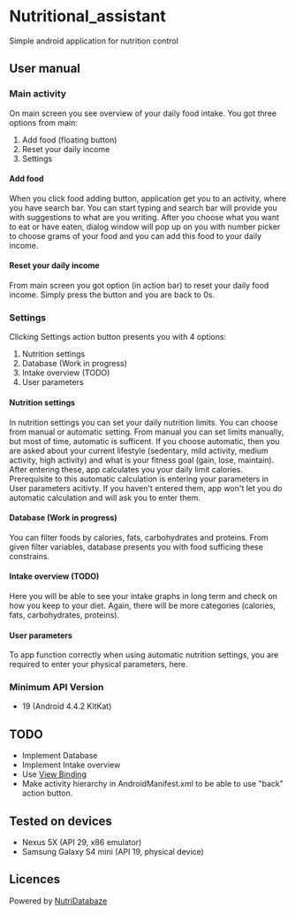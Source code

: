 # Nutritional_assistant
Simple android application for nutrition control

## User manual

### Main activity
On main screen you see overview of your daily food intake. You got three options from main:

1. Add food (floating button)
2. Reset your daily income
3. Settings

#### Add food
When you click food adding button, application get you to an activity, where you have search bar.
You can start typing and search bar will provide you with suggestions to what are you writing.
After you choose what you want to eat or have eaten, dialog window will pop up on you with number picker to choose grams of your food
and you can add this food to your daily income.

#### Reset your daily income
From main screen you got option (in action bar) to reset your daily food income. Simply press the button and you are back to 0s.

### Settings
Clicking Settings action button presents you with 4 options:

1. Nutrition settings
2. Database (Work in progress)
3. Intake overview (TODO)
4. User parameters

#### Nutrition settings
In nutrition settings you can set your daily nutrition limits. You can choose from manual or automatic setting.
From manual you can set limits manually, but most of time, automatic is sufficent. If you choose automatic, then you are asked about your current lifestyle
(sedentary, mild activity, medium activity, high activity) and what is your fitness goal (gain, lose, maintain). After entering these, app calculates you your daily limit calories.
Prerequisite to this automatic calculation is entering your parameters in User parameters acitivty. If you haven't entered them, app won't let you do automatic calculation
and will ask you to enter them.

#### Database (Work in progress)
You can filter foods by calories, fats, carbohydrates and proteins. From given filter variables, database presents you with food sufficing these constrains.

#### Intake overview (TODO)
Here you will be able to see your intake graphs in long term and check on how you keep to your diet.
Again, there will be more categories (calories, fats, carbohydrates, proteins).

#### User parameters
To app function correctly when using automatic nutrition settings, you are required to enter your physical parameters, here.

### Minimum API Version
* 19 (Android 4.4.2 KitKat)

## TODO
* Implement Database
* Implement Intake overview
* Use [View Binding](https://developer.android.com/topic/libraries/view-binding)
* Make activity hierarchy in AndroidManifest.xml to be able to use "back" action button.

## Tested on devices
* Nexus 5X (API 29, x86 emulator)
* Samsung Galaxy S4 mini (API 19, physical device)

## Licences
Powered by [NutriDatabaze](https://www.nutridatabaze.cz/)
